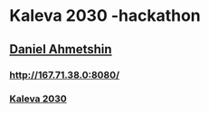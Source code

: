# Kaleva 2030 -hackathon
## **[Daniel Ahmetshin](https://github.com/neGleb1)**
### http://167.71.38.0:8080/
### **[Kaleva 2030](https://www.kaleva.fi/kaleva-2030-hackathonin-voittajat-nukkuivat-kolmen/11405792)**
